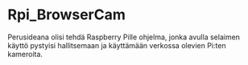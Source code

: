 # Rpi_BrowserCam

Perusideana olisi tehdä Raspberry Pille ohjelma, jonka avulla selaimen käyttö pystyisi hallitsemaan ja käyttämään verkossa olevien Pi:ten kameroita.
